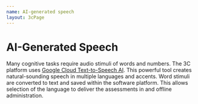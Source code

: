```yaml
---
name: AI-generated speech
layout: 3cPage
---
```

# AI-Generated Speech
Many cognitive tasks require audio stimuli of words and numbers. The 3C platform uses [Google Cloud Text-to-Speech AI](https://cloud.google.com/text-to-speech). This powerful tool creates natural-sounding speech in multiple languages and accents. Word stimuli are converted to text and saved within the software platform. This allows selection of the language to deliver the assessments in and offline administration.

